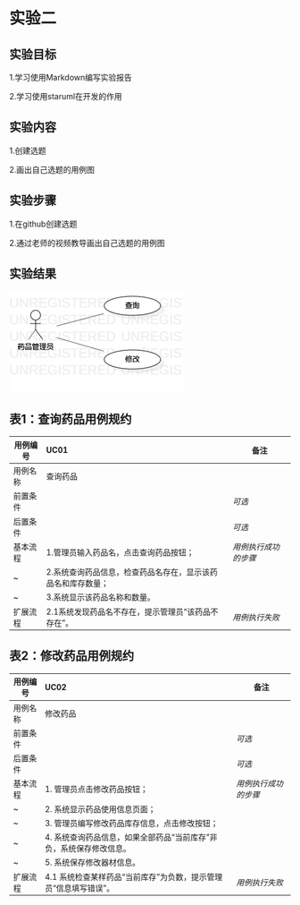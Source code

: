 # 实验二

## 实验目标
  1.学习使用Markdown编写实验报告
  
  2.学习使用staruml在开发的作用
## 实验内容
  1.创建选题
  
  2.画出自己选题的用例图
## 实验步骤
  1.在github创建选题
  
  2.通过老师的视频教导画出自己选题的用例图
## 实验结果
![实验二用例图](./UseCaseDiagram.png)


## 表1：查询药品用例规约  

用例编号  | UC01 | 备注  
-|:-|-  
用例名称  | 查询药品  |   
前置条件  |      | *可选*   
后置条件  |      | *可选*   
基本流程  | 1.管理员输入药品名，点击查询药品按钮；  |*用例执行成功的步骤*    
~| 2.系统查询药品信息，检查药品名存在，显示该药品名和库存数量；  |   
~| 3.系统显示该药品名称和数量。   |   
扩展流程  | 2.1系统发现药品名不存在，提示管理员“该药品不存在”。  |*用例执行失败* 




## 表2：修改药品用例规约  

用例编号  | UC02 | 备注  
-|:-|-  
用例名称  | 修改药品  |   
前置条件  |      | *可选*   
后置条件  |      | *可选*   
基本流程  | 1. 管理员点击修改药品按钮；  |*用例执行成功的步骤*    
~| 2. 系统显示药品使用信息页面；  |   
~| 3. 管理员编写修改药品库存信息，点击修改按钮；  |   
~| 4. 系统查询药品信息，如果全部药品“当前库存”非负，系统保存修改信息。 |   
~| 5. 系统保存修改器材信息。 |  
扩展流程  | 4.1 系统检查某样药品“当前库存”为负数，提示管理员“信息填写错误”。 |*用例执行失败* 
